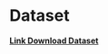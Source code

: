 # Dataset
[**Link Download Dataset**](https://yptorid-my.sharepoint.com/:u:/g/personal/20104079_ittelkom-pwt_ac_id/EWHIP6TVDpBMoj3aYb1tVoYBuUewN8nVuTGPDCP6CSMptg?e=cyDv8x)